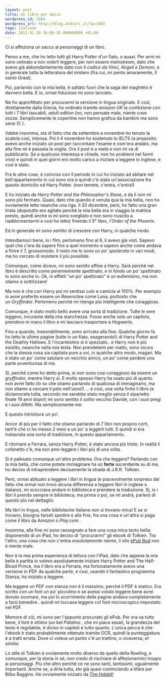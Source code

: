 ```yaml
---
layout: post
title: Un libro per amico
wordpress_id: 1884
wordpress_url: http://blog.andvari.it/?p=1884
tags: italiano
date: 2011-01-26 16:00:35.000000000 +01:00
---
```

Ci si affeziona un sacco ai personaggi di un libro.

Penso a me, che ho letto tutti gli Harry Potter d'un fiato, o quasi. Per anni mi sono ostinato a non volerli leggere, per non essere <em>mainstream</em>, dato che avevo già abbondantemente dato con <em>Il codice da Vinci, Angeli e Demoni</em>, e in generale tutta la letteratura del mistero (fra cui, mi pento amaramente, <em>Il santo Graal).</em>

Poi, parlando con la mia bella, è saltato fuori che la saga del maghetto è davvero bella. E io, ormai fiducioso mi sono lanciato.

Ne ho approfittato per procurarmi la versione in lingua originale. E così, direttamente dalla Grecia, ho ordinato tramite <em>amazon UK </em>la confezione con tutti i 7 libri tascabili, <em>adult edition </em>(no, non pensate male, niente cose zozze. Semplicemente le copertine non hanno grafica da bambini ma sono serie (!) ).

Vabbé insomma, sta di fatto che da settembre a novembre ho tenuto la scatola così, intonsa. Poi il 4 novembre ho sostenuto lo IELTS (a proposito: avevo anche iniziato un post per raccontare l'esame e com'era andato, ma alla fine mi è passata la voglia. Ora il post è a metà e non mi va di pubblicarlo. Se a qualcuno interessa e chiede, non ho problemi nel farmi vivo) e quindi in quei giorni ero molto carico a iniziare a leggere in inglese, e così è stato.

Fra le altre cose, è coinciso con il periodo in cui ho iniziato ad abitare nel bell'appartamento in cui sono ora e quindi c'è stata un'associazione fra questo domicilio ed Harry Potter. (non temete, c'entra, c'entra!)

E ho iniziato da <em>Harry Potter and the Philosopher's Stone</em>, e da lì non mi sono più fermato. Quasi, dato che quando è venuta qua la mia bella, non ho ovviamente letto neanche una riga. Il 20 dicembre, però, ho fatto una gran tirata (dopotutto ero agitato perché la mia bella era in viaggio la mattina presto, quindi anche io mi sono svegliato e non sono riuscito a riaddormentarmi e così ho letto) finendo il 5° libro, l'<em>Order of the Phoenix</em>.

Ed in generale mi sono sentito di crescere con Harry, in qualche modo.

Intendiamoci bene, io i film, perlomeno fino al 6, li avevo già visti. Sapevo quel che c'era da sapere fino a quel momento e sapevo anche come andava a finire il 7, grossomodo. Il resto me lo sono un po' <em>spoilerato </em>in vari modi, ma ho cercato di resistere il più possibile.

Comunque, come dicevo, mi sono sentito affine a Harry. Sarà perché nel libro è descritto come perennemente spettinato, e in fondo un po' spettinato lo sono anche io. Ok, in effetti "un po' spettinato" è un eufemismo, ma non stiamo a sottilizzare!

Ma non è che con Harry poi mi sentissi culo e camicia al 100%. Per esempio io avrei preferito essere un <em>Ravenclaw</em> come Luna, piuttosto che un <em>Gryffindor. </em>Perlomeno perché mi ritengo più intelligente che coraggioso.

Comunque, è stato molto bello avere una sorta di tradizione. Tutte le sere leggevo, incurante della mia stanchezza. Fosse anche solo un capitolo, prendevo in mano il libro e mi lasciavo trasportare a <em>Hogwarts.</em>

Fino a quando, inesorabilmente, sono arrivato alla fine. Qualche giorno fa ho letto le ultime pagine (tutte in un fiato, esagerando!) di Harry Potter and the Deathly Hallows. E l'incantesimo si è spezzato.. e Harry non è più esistito, neanche nella mia testa. Non prendetemi per matto, sono sicuro che la stessa cosa sia capitata pure a voi, in qualche altro modo, magari. Ma è stato un po' come salutare un vecchio amico, un po' come perdere una parte avventurosa di me.

Sì, perché come ho detto prima, io non sono così coraggioso da essere un <em>gryffindor,</em> mentre Harry sì. E molto spesso Harry ha osato più di quanto non avrei fatto (lo so che stiamo parlando di qualcosa di immaginario, ma non stiamo a cercare il pelo nell'uovo!) ... e così, una volta finito il libro (e diciamocela tutta, secondo me sarebbe stato meglio senza il siparietto finale 19 anni dopo!) mi sono sentito il solito vecchio Davide, con i suoi pregi e i suoi difetti. Ma semplicemente me.

E questo intristisce un po'.

Ancor di più per il fatto che stiamo parlando di 7 libri non proprio corti, tant'è che ci ho messo 2 mesi e un po' a leggerli tutti. E quindi si era instaurata una sorta di tradizione, in questo appartamento.

E ritornare a Ferrara, senza Harry Potter, è stato ancora più triste. In realtà il cofanetto c'è, ma non amo leggere i libri più di una volta.

Si è palesato comunque un'altro problema. Ora che leggere? Parlando con la mia bella, che come potete immaginare ha un <strong>forte</strong> ascendente su di me, ho deciso di intraprendere decisamente la strada di J.R.R. Tolkien.

Però, ormai abituato a leggere i libri in lingua (e piacevolmente sorpreso dal fatto che ormai non trovo alcuna differenza a leggere libri in inglese o italiano), mi scocciava andare in biblioteca e prendere la traduzione. Sì, io i libri li prendo sempre in biblioteca, ma prima o poi, se mi andrà, parlerò di questo più nel dettaglio.

Ma libri in lingua, nelle biblioteche italiane non si trovano mica! E se si trovano, bisogna farseli spedire e alla fine, fra una cosa e un'altra si paga come il libro da A<em>mazon </em>o <em>Play.com . </em>

Insomma, alla fine mi sono rassegnato a fare una cosa mica tanto bella: disponendo di un iPad, ho deciso di "procurarmi" gli ebook di Tolkien. Tra l'altro, una cosa che non c'entra <em>assolutamente </em>niente, il sito <a href="http://www.epubbud.com/">ePub Bud</a> non è niente male.

Non è la mia prima esperienza di lettura con l'iPad, dato che appena la mia bella è partita io volevo assolutamente iniziare Harry Potter and The Half-Blood Prince, ma il libro era a Ferrara, ma fortunatamente avevo una versione in PDF da qualche parte, e così, usando il fantastico programma Stanza, ho iniziato a leggere.

Ma leggere un PDF con stanza non è il massimo, perché il PDF è statico. Era scritto con un font un po' piccolino e se avessi voluto leggere bene avrei dovuto zoomare, ma poi lo scorrimento delle pagine andava completamente a farsi benedire.. quindi mi toccava leggere col font microscopico impostato nel PDF.

Memore di ciò, mi sono per l'appunto procurato gli ePub. Per ora va tutto bene, il font è ottimo (un bel <em>Palatino</em> , che mi piace assai), la grandezza del testo è regolabile, è diviso in capitoli e tutto quanto. L'unica pecca è che l'ebook è stato probabilmente ottenuto tramite OCR, quindi la punteggiatura è a tratti errata. Dove ci voleva un punto c'è un trattino, o viceversa, <em>et similia</em>.

Lo stile di Tolkien è ovviamente molto diverso da quello della Rowling, e comunque, per la storia in sé, non credo di rischiare di affezionarmici troppo ai personaggi. Più che altro perché ce ne sono tanti, tantissimi, ugualmente importanti.
Anche se, a dirla tutta, sto già quasi cominciando a tifare per Bilbo Baggins. Ho ovviamente iniziato da <span style="text-decoration: underline;">The Hobbit!</span>
